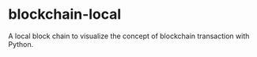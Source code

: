 # blockchain-local
A local block chain to visualize the concept of blockchain transaction with Python.
